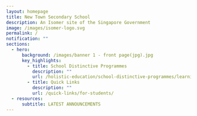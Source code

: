 ```yaml
---
layout: homepage
title: New Town Secondary School
description: An Isomer site of the Singapore Government
image: /images/isomer-logo.svg
permalink: /
notification: ""
sections:
  - hero:
      background: /images/banner 1 - front page(jpg).jpg
      key_highlights:
        - title: School Distinctive Programmes
          description: ""
          url: /holistic-education/school-distinctive-programmes/learning-for-life-llp-from-2023/
        - title: Quick Links
          description: ""
          url: /quick-links/for-students/
  - resources:
      subtitle: LATEST ANNOUNCEMENTS
---
```

